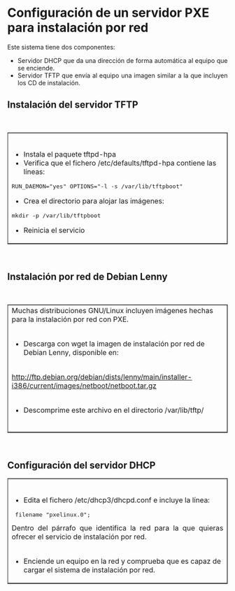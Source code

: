 # Configuración de un servidor PXE para instalación por red
<div style="text-align: justify;"><span style="font-family: trebuchet ms,verdana,arial,helvetica,sans-serif;"></span>Este sistema tiene dos componentes:<br /> </div>
<ul style="text-align: justify;">
  <li>Servidor DHCP que da una dirección de forma automática al equipo que se enciende.</li>
  <li>Servidor TFTP que envía al equipo una imagen similar a la que incluyen los CD de instalación.</li>
</ul>
<h2 style="text-align: justify;">Instalación del servidor TFTP</h2>
<div style="text-align: justify;"><br /> </div>
<table width="100%" border="1" style="text-align: left; margin-left: 0px; margin-right: 0px;"><tbody>
  <tr>
    <td width="100%" valign="top"><br />
      <ul>
        <li>Instala el paquete tftpd-hpa</li>
        <li>Verifica que el fichero /etc/defaults/tftpd-hpa contiene las líneas:</li>
      </ul><pre>RUN_DAEMON=&quot;yes&quot; OPTIONS=&quot;-l -s /var/lib/tftpboot&quot; </pre>
      <ul>
        <li>Crea el directorio para alojar las imágenes:</li>
      </ul><pre>mkdir -p /var/lib/tftpboot</pre>
      <ul>
        <li>Reinicia el servicio<br /></li>
      </ul>
    </td>
  </tr></tbody>
</table>
<div style="text-align: justify;"><br /></div>
<h2 style="text-align: justify;">Instalación por red de Debian Lenny</h2>
<div style="text-align: justify;"><br /></div>
<table width="100%" border="1" style="text-align: left; margin-left: 0px; margin-right: 0px;"><tbody>
  <tr>
    <td width="100%" valign="top">Muchas distribuciones GNU/Linux incluyen imágenes hechas para la instalación por red con PXE.<br /><br />
      <ul>
        <li>Descarga con wget la imagen de instalación por red de Debian Lenny, disponible en:</li>
      </ul><a href="http://ftp.debian.org/debian/dists/lenny/main/installer-i386/current/images/netboot/netboot.tar.gz"><br />http://ftp.debian.org/debian/dists/lenny/main/installer-i386/current/images/netboot/netboot.tar.gz</a><br /><br />
      <ul>
        <li>Descomprime este archivo en el directorio /var/lib/tftp/</li>
      </ul><br />
    </td>
  </tr></tbody>
</table>
<div style="text-align: justify;"><br /></div>
<h2 style="text-align: justify;">Configuración del servidor DHCP</h2>
<table width="100%" border="1" style="text-align: left; margin-left: 0px; margin-right: 0px;"><tbody>
  <tr>
    <td width="100%" valign="top"><br />
      <div style="text-align: justify;">
        <ul>
          <li>Edita el fichero /etc/dhcp3/dhcpd.conf e incluye la línea:</li>
        </ul></div><pre> filename &quot;pxelinux.0&quot;;</pre>
      <div style="text-align: justify;">Dentro del párrafo que identifica la red para la que quieras ofrecer el servicio de instalación por red.<br /></div><br />
      <ul>
        <li>Enciende un equipo en la red y comprueba que es capaz de cargar el sistema de instalación por red.</li>
      </ul>
    </td>
  </tr></tbody>
</table>
<div style="text-align: justify;"><br /></div>
